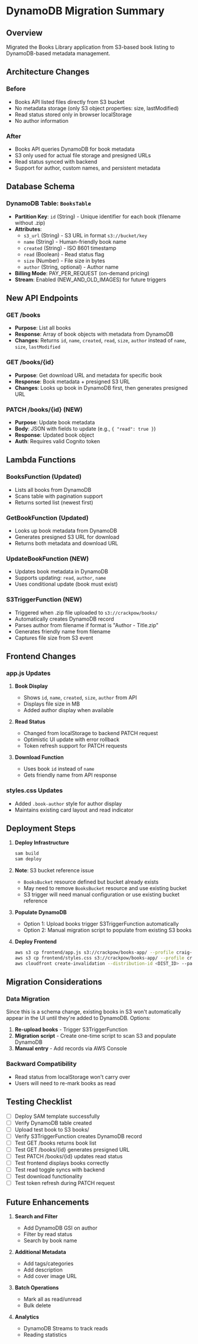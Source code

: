 # DynamoDB Migration Summary

## Overview
Migrated the Books Library application from S3-based book listing to DynamoDB-based metadata management.

## Architecture Changes

### Before
- Books API listed files directly from S3 bucket
- No metadata storage (only S3 object properties: size, lastModified)
- Read status stored only in browser localStorage
- No author information

### After
- Books API queries DynamoDB for book metadata
- S3 only used for actual file storage and presigned URLs
- Read status synced with backend
- Support for author, custom names, and persistent metadata

## Database Schema

### DynamoDB Table: `BooksTable`
- **Partition Key**: `id` (String) - Unique identifier for each book (filename without .zip)
- **Attributes**:
  - `s3_url` (String) - S3 URL in format `s3://bucket/key`
  - `name` (String) - Human-friendly book name
  - `created` (String) - ISO 8601 timestamp
  - `read` (Boolean) - Read status flag
  - `size` (Number) - File size in bytes
  - `author` (String, optional) - Author name
- **Billing Mode**: PAY_PER_REQUEST (on-demand pricing)
- **Stream**: Enabled (NEW_AND_OLD_IMAGES) for future triggers

## New API Endpoints

### GET /books
- **Purpose**: List all books
- **Response**: Array of book objects with metadata from DynamoDB
- **Changes**: Returns `id`, `name`, `created`, `read`, `size`, `author` instead of `name`, `size`, `lastModified`

### GET /books/{id}
- **Purpose**: Get download URL and metadata for specific book
- **Response**: Book metadata + presigned S3 URL
- **Changes**: Looks up book in DynamoDB first, then generates presigned URL

### PATCH /books/{id} (NEW)
- **Purpose**: Update book metadata
- **Body**: JSON with fields to update (e.g., `{ "read": true }`)
- **Response**: Updated book object
- **Auth**: Requires valid Cognito token

## Lambda Functions

### BooksFunction (Updated)
- Lists all books from DynamoDB
- Scans table with pagination support
- Returns sorted list (newest first)

### GetBookFunction (Updated)
- Looks up book metadata from DynamoDB
- Generates presigned S3 URL for download
- Returns both metadata and download URL

### UpdateBookFunction (NEW)
- Updates book metadata in DynamoDB
- Supports updating: `read`, `author`, `name`
- Uses conditional update (book must exist)

### S3TriggerFunction (NEW)
- Triggered when .zip file uploaded to `s3://crackpow/books/`
- Automatically creates DynamoDB record
- Parses author from filename if format is "Author - Title.zip"
- Generates friendly name from filename
- Captures file size from S3 event

## Frontend Changes

### app.js Updates
1. **Book Display**
   - Shows `id`, `name`, `created`, `size`, `author` from API
   - Displays file size in MB
   - Added author display when available

2. **Read Status**
   - Changed from localStorage to backend PATCH request
   - Optimistic UI update with error rollback
   - Token refresh support for PATCH requests

3. **Download Function**
   - Uses book `id` instead of `name`
   - Gets friendly name from API response

### styles.css Updates
- Added `.book-author` style for author display
- Maintains existing card layout and read indicator

## Deployment Steps

1. **Deploy Infrastructure**
   ```bash
   sam build
   sam deploy
   ```

2. **Note**: S3 bucket reference issue
   - `BooksBucket` resource defined but bucket already exists
   - May need to remove `BooksBucket` resource and use existing bucket
   - S3 trigger will need manual configuration or use existing bucket reference

3. **Populate DynamoDB**
   - Option 1: Upload books trigger S3TriggerFunction automatically
   - Option 2: Manual migration script to populate from existing S3 books

4. **Deploy Frontend**
   ```bash
   aws s3 cp frontend/app.js s3://crackpow/books-app/ --profile craig-dev
   aws s3 cp frontend/styles.css s3://crackpow/books-app/ --profile craig-dev
   aws cloudfront create-invalidation --distribution-id <DIST_ID> --paths "/app.js" "/styles.css" --profile craig-dev
   ```

## Migration Considerations

### Data Migration
Since this is a schema change, existing books in S3 won't automatically appear in the UI until they're added to DynamoDB. Options:

1. **Re-upload books** - Trigger S3TriggerFunction
2. **Migration script** - Create one-time script to scan S3 and populate DynamoDB
3. **Manual entry** - Add records via AWS Console

### Backward Compatibility
- Read status from localStorage won't carry over
- Users will need to re-mark books as read

## Testing Checklist

- [ ] Deploy SAM template successfully
- [ ] Verify DynamoDB table created
- [ ] Upload test book to S3 books/
- [ ] Verify S3TriggerFunction creates DynamoDB record
- [ ] Test GET /books returns book list
- [ ] Test GET /books/{id} generates presigned URL
- [ ] Test PATCH /books/{id} updates read status
- [ ] Test frontend displays books correctly
- [ ] Test read toggle syncs with backend
- [ ] Test download functionality
- [ ] Test token refresh during PATCH request

## Future Enhancements

1. **Search and Filter**
   - Add DynamoDB GSI on author
   - Filter by read status
   - Search by book name

2. **Additional Metadata**
   - Add tags/categories
   - Add description
   - Add cover image URL

3. **Batch Operations**
   - Mark all as read/unread
   - Bulk delete

4. **Analytics**
   - DynamoDB Streams to track reads
   - Reading statistics
